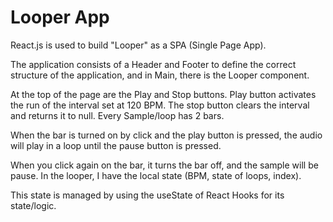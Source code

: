 # Looper App
React.js is used to build "Looper" as a SPA (Single Page App).

The application consists of a Header and Footer to define the correct structure of the application, and in Main, there is the Looper component.

At the top of the page are the Play and Stop buttons. Play button activates the run of the interval set at 120 BPM.  The stop button clears the interval and returns it to null.
Every Sample/loop has 2 bars. 

When the bar is turned on by click and the play button is pressed, the audio will play in a loop until the pause button is pressed. 

When you click again on the bar, it turns the bar off, and the sample will be pause.
In the looper, I have the local state (BPM, state of loops, index).

This state is managed by using the useState of React Hooks for its state/logic.
